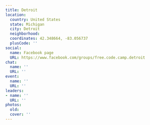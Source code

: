 ```yaml
---
title: Detroit
location:
  country: United States
  state: Michigan
  city: Detroit
  neighborhood: 
  coordinates: 42.348664, -83.056737
  plusCode: ''
social:
  name: Facebook page
  URL: https://www.facebook.com/groups/free.code.camp.detroit
chat:
  name: ''
  URL: ''
event:
  name: ''
  URL: ''
leaders:
- name: ''
  URL: ''
photos:
  old: 
  cover: ''
---
```

